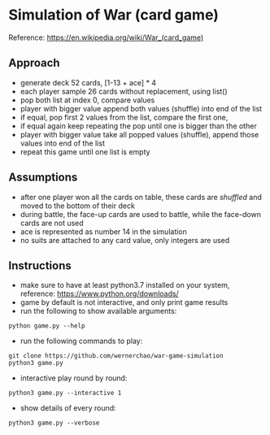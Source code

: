# Simulation of War (card game)
Reference:
https://en.wikipedia.org/wiki/War_(card_game)

## Approach
- generate deck 52 cards, [1-13 + ace] * 4
- each player sample 26 cards without replacement, using list()
- pop both list at index 0, compare values
- player with bigger value append both values (shuffle) into end of the list
- if equal, pop first 2 values from the list, compare the first one,
- if equal again keep repeating the pop until one is bigger than the other
- player with bigger value take all popped values (shuffle), append those values into end of the list
- repeat this game until one list is empty

## Assumptions
- after one player won all the cards on table, these cards are *shuffled* and moved to the bottom of their deck
- during battle, the face-up cards are used to battle, while the face-down cards are not used
- ace is represented as number 14 in the simulation
- no suits are attached to any card value, only integers are used

## Instructions
- make sure to have at least python3.7 installed on your system, reference: https://www.python.org/downloads/
- game by default is not interactive, and only print game results
- run the following to show available arguments:
```
python game.py --help
```

- run the following commands to play:
```
git clone https://github.com/wernerchao/war-game-simulation
python3 game.py
```

- interactive play round by round:
```
python3 game.py --interactive 1
```

- show details of every round:
```
python3 game.py --verbose
```
